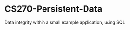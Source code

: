 CS270-Persistent-Data
=====================

Data integrity within a small example application, using SQL
